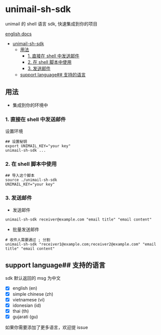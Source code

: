 # unimail-sh-sdk

unimail 的 shell 语言 sdk, 快速集成到你的项目

[english docs](README.md)

<!-- @import "[TOC]" {cmd="toc" depthFrom=1 depthTo=6 orderedList=false} -->

<!-- code_chunk_output -->

- [unimail-sh-sdk](#unimail-sh-sdk)
  - [用法](#用法)
    - [1. 直接在 shell 中发送邮件](#1-直接在-shell-中发送邮件)
    - [2. 在 shell 脚本中使用](#2-在-shell-脚本中使用)
    - [3. 发送邮件](#3-发送邮件)
  - [support language## 支持的语言](#support-language-支持的语言)

<!-- /code_chunk_output -->

## 用法

- 集成到你的环境中

### 1. 直接在 shell 中发送邮件

设置环境

```shell
## 设置秘钥
export UNIMAIL_KEY="your key"
unimail-sh-sdk ...
```

### 2. 在 shell 脚本中使用

```shell
## 导入这个脚本
source ./unimail-sh-sdk
UNIMAIL_KEY="your key"
```

### 3. 发送邮件

- 发送邮件

```shell
unimail-sh-sdk receiver@example.com "email title" "email content"
```

- 批量发送邮件

```shell
# 收件人需要通过 ; 分割
unimail-sh-sdk "receiver1@example.com;receiver2@example.com" "email title" "email content"
```

## support language## 支持的语言

sdk 默认返回的 msg 为中文

- [x] english (en)
- [x] simple chinese (zh)
- [x] vietnamese (vi)
- [x] idonesian (id)
- [x] thai (th)
- [x] gujarati (gu)

如果你需要添加了更多语言，欢迎提 issue
